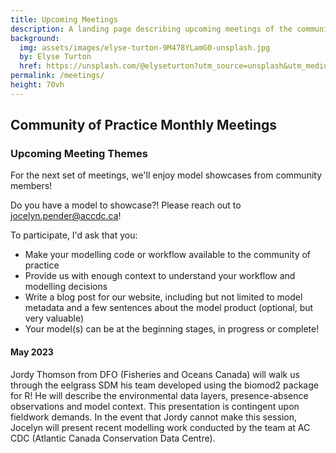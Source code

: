 ```yaml
---
title: Upcoming Meetings
description: A landing page describing upcoming meetings of the community of practice
background: 
  img: assets/images/elyse-turton-9M478YLamG0-unsplash.jpg
  by: Elyse Turton
  href: https://unsplash.com/@elyseturton?utm_source=unsplash&utm_medium=referral&utm_content=creditCopyText
permalink: /meetings/
height: 70vh
---
```

## Community of Practice Monthly Meetings
### Upcoming Meeting Themes

For the next set of meetings, we'll enjoy model showcases from community members!

Do you have a model to showcase?! Please reach out to [jocelyn.pender@accdc.ca](mailto:jocelyn.pender@accdc.ca)!


To participate, I'd ask that you:
-	Make your modelling code or workflow available to the community of practice
-	Provide us with enough context to understand your workflow and modelling decisions
-	Write a blog post for our website, including but not limited to model metadata and a few sentences about the model product (optional, but very valuable)
-	Your model(s) can be at the beginning stages, in progress or complete!

#### May 2023

Jordy Thomson from DFO (Fisheries and Oceans Canada) will walk us through the eelgrass SDM his team developed using the biomod2 package for R! He will describe the environmental data layers, presence-absence observations and model context.
This presentation is contingent upon fieldwork demands. In the event that Jordy cannot make this session, Jocelyn will present recent modelling work conducted by the team at AC CDC (Atlantic Canada Conservation Data Centre).
